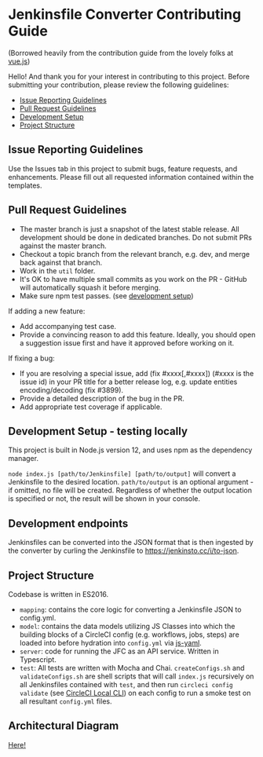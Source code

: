 # Jenkinsfile Converter Contributing Guide

(Borrowed heavily from the contribution guide from the lovely folks at [vue.js](https://github.com/vuejs/vue))

Hello! And thank you for your interest in contributing to this project. Before submitting your contribution, please review the following guidelines:

- [Issue Reporting Guidelines](#issue-reporting-guidelines)
- [Pull Request Guidelines](#pull-request-guidelines)
- [Development Setup](#development-setup)
- [Project Structure](#project-structure)

## Issue Reporting Guidelines

Use the Issues tab in this project to submit bugs, feature requests, and enhancements. Please fill out all requested information contained within the templates.

## Pull Request Guidelines

- The master branch is just a snapshot of the latest stable release. All development should be done in dedicated branches. Do not submit PRs against the master branch.
- Checkout a topic branch from the relevant branch, e.g. dev, and merge back against that branch.
- Work in the `util` folder.
- It's OK to have multiple small commits as you work on the PR - GitHub will automatically squash it before merging.
- Make sure npm test passes. (see [development setup](#development-setup))

If adding a new feature:

- Add accompanying test case.
- Provide a convincing reason to add this feature. Ideally, you should open a suggestion issue first and have it approved before working on it.

If fixing a bug:

- If you are resolving a special issue, add (fix #xxxx[,#xxxx]) (#xxxx is the issue id) in your PR title for a better release log, e.g. update entities encoding/decoding (fix #3899).
- Provide a detailed description of the bug in the PR.
- Add appropriate test coverage if applicable.

## Development Setup - testing locally

This project is built in Node.js version 12, and uses npm as the dependency manager.

`node index.js [path/to/Jenkinsfile] [path/to/output]` will convert a Jenkinsfile to the desired location. `path/to/output` is an optional argument - if omitted, no file will be created. Regardless of whether the output location is specified or not, the result will be shown in your console.

## Development endpoints

Jenkinsfiles can be converted into the JSON format that is then ingested by the converter by curling the Jenkinsfile to https://jenkinsto.cc/i/to-json.

## Project Structure

Codebase is written in ES2016.

- `mapping`: contains the core logic for converting a Jenkinsfile JSON to config.yml.
- `model`: contains the data models utilizing JS Classes into which the building blocks of a CircleCI config (e.g. workflows, jobs, steps) are loaded into before hydration into `config.yml` via [js-yaml](https://github.com/nodeca/js-yaml).
- `server`: code for running the JFC as an API service. Written in Typescript.
- `test`: All tests are written with Mocha and Chai. `createConfigs.sh` and `validateConfigs.sh` are shell scripts that will call `index.js` recursively on all Jenkinsfiles contained with `test`, and then run `circleci config validate` (see [CircleCI Local CLI](https://circleci.com/docs/2.0/local-cli/)) on each config to run a smoke test on all resultant `config.yml` files.

## Architectural Diagram

[Here!](../docs/architecture.png)
